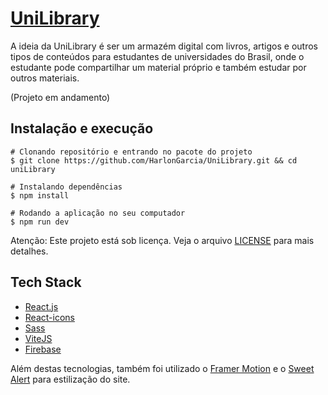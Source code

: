 # [UniLibrary]()

A ideia da UniLibrary é ser um armazém digital com livros, artigos e outros tipos de conteúdos para estudantes de universidades do Brasil, onde o estudante pode compartilhar um material próprio e também estudar por outros materiais.

(Projeto em andamento)

## Instalação e execução

```
# Clonando repositório e entrando no pacote do projeto
$ git clone https://github.com/HarlonGarcia/UniLibrary.git && cd uniLibrary

# Instalando dependências
$ npm install

# Rodando a aplicação no seu computador
$ npm run dev
```
Atenção: Este projeto está sob licença. Veja o arquivo [LICENSE](LICENSE.md) para mais detalhes.

## Tech Stack

- [React.js](https://pt-br.reactjs.org/)
- [React-icons](https://react-icons.github.io/react-icons/)
- [Sass](https://sass-lang.com/install)
- [ViteJS](https://vitejs.dev/)
- [Firebase](https://firebase.google.com/)

Além destas tecnologias, também foi utilizado o [Framer Motion](https://www.framer.com/motion/) e o [Sweet Alert](https://sweetalert.js.org/) para estilização do site.